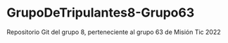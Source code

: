 # GrupoDeTripulantes8-Grupo63
Repositorio Git del grupo 8, perteneciente al grupo 63 de Misión Tic 2022
